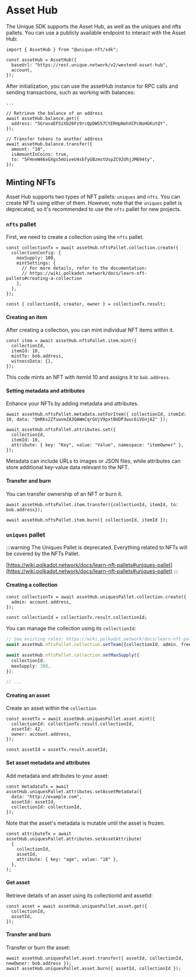 # Asset Hub

The Unique SDK supports the Asset Hub, as well as the uniques and nfts pallets. You can use a publicly available endpoint to interact with the Asset Hub:

```ts:no-line-numbers
import { AssetHub } from "@unique-nft/sdk";

const assetHub = AssetHub({
  baseUrl: "https://rest.unique.network/v2/westend-asset-hub",
  account,
});
```

After initialization, you can use the assetHub instance for RPC calls and sending transactions, such as working with balances:

```ts:no-line-numbers
...

// Retrieve the balance of an address
await assetHub.balance.get({
  address: "5GrwvaEF5zXb26Fz9rcQpDWS57CtERHpNehXCPcNoHGKutQY",
});

// Transfer tokens to another address
await assetHub.balance.transfer({
  amount: "10",
  isAmountInCoins: true,
  to: "5FHneW46xGXgs5mUiveU4sbTyGBzmstUspZC92UhjJM694ty",
});
```

## Minting NFTs

Asset Hub supports two types of NFT pallets: `uniques` and `nfts`. You can create NFTs using either of them. However, note that the `uniques` pallet is deprecated, so it's recommended to use the `nfts` pallet for new projects.

### `nfts` pallet

First, we need to create a collection using the `nfts` pallet. 

<!-- TODO collection config should be optional -->

```ts:no-line-numbers
const collectionTx = await assetHub.nftsPallet.collection.create({
  collectionConfig: {
    maxSupply: 100,
    mintSettings: {
      // For more details, refer to the documentation:
      // https://wiki.polkadot.network/docs/learn-nft-pallets#creating-a-collection
    },
  },
});

const { collectionId, creator, owner } = collectionTx.result;
```

#### Creating an item

After creating a collection, you can mint individual NFT items within it.

```ts:no-line-numbers
const item = await assetHub.nftsPallet.item.mint({
  collectionId,
  itemId: 10,
  mintTo: bob.address,
  witnessData: {},
});
```

This code mints an NFT with itemId 10 and assigns it to `bob.address`.

#### Setting metadata and attributes

Enhance your NFTs by adding metadata and attributes.

```ts:no-line-numbers
await assetHub.nftsPallet.metadata.setForItem({ collectionId, itemId: 10, data: "QmRKs2ZfuwvmZA3QAWmCqrGUjV9pxtBUDP3wuc6iVGnjA2" });

await assetHub.nftsPallet.attributes.set({
  collectionId,
  itemId: 10,
  attribute: { key: "Key", value: "Value", namespace: "itemOwner" },
});
```

Metadata can include URLs to images or JSON files, while attributes can store additional key-value data relevant to the NFT.

#### Transfer and burn

You can transfer ownership of an NFT or burn it.

```ts:no-line-numbers
await assetHub.nftsPallet.item.transfer({collectionId, itemId, to: bob.address});

await assetHub.nftsPallet.item.burn({ collectionId, itemId });
```


### `uniques` pallet

:::warning
The Uniques Pallet is deprecated. Everything related to NFTs will be covered by the NFTs Pallet.

[https://wiki.polkadot.network/docs/learn-nft-pallets#uniques-pallet](https://wiki.polkadot.network/docs/learn-nft-pallets#uniques-pallet)
:::

#### Creating a collection

```ts:no-line-numbers
const collectionTx = await assetHub.uniquesPallet.collection.create({
  admin: account.address,
});

const collectionId = collectionTx.result.collectionId;
```

You can manage the collection using its `collectionId`:

```ts
// See existing roles: https://wiki.polkadot.network/docs/learn-nft-pallets#roles
await assetHub.nftsPallet.collection.setTeam({collectionId, admin, freezer, issuer});

await assetHub.nftsPallet.collection.setMaxSupply({
  collectionId,
  maxSupply: 300,
});

// ...
```

#### Creating an asset

Create an asset within the `collection`

```ts:no-line-numbers
const assetTx = await assetHub.uniquesPallet.asset.mint({
  collectionId: collectionTx.result.collectionId,
  assetId: 42,
  owner: account.address,
});

const assetId = assetTx.result.assetId;
```

#### Set asset metadata and attributes

Add metadata and attributes to your asset:

```ts:no-line-numbers
const metadataTx = await assetHub.uniquesPallet.attributes.setAssetMetadata({
  data: "http://example.com",
  assetId: assetId,
  collectionId: collectionId,
});
```

Note that the asset's metadata is mutable until the asset is frozen.

```ts:no-line-numbers
const attributeTx = await assetHub.uniquesPallet.attributes.setAssetAttribute(
  {
    collectionId,
    assetId,
    attribute: { key: "age", value: "18" },
  },
);
```

<!-- TODO asset should have freeze method -->

#### Get asset

Retrieve details of an asset using its collectionId and assetId:

```ts:no-line-numbers
const asset = await assetHub.uniquesPallet.asset.get({
  collectionId,
  assetId,
});
```

#### Transfer and burn

Transfer or burn the asset:


```ts:no-line-numbers
await assetHub.uniquesPallet.asset.transfer({ assetId, collectionId, newOwner: bob.address });
await assetHub.uniquesPallet.asset.burn({ assetId, collectionId });
```
